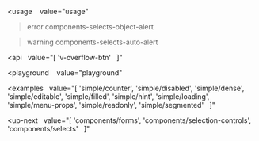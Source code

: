 <usage
   value="usage"
></usage>

>error components-selects-object-alert

>warning components-selects-auto-alert

<api
  value="[
  'v-overflow-btn'
  ]"
></api>

<playground
   value="playground"
></playground>

<examples
  value="[
  'simple/counter',
  'simple/disabled',
  'simple/dense',
  'simple/editable',
  'simple/filled',
  'simple/hint',
  'simple/loading',
  'simple/menu-props',
  'simple/readonly',
  'simple/segmented'
  ]"
></examples>

<up-next
  value="[
  'components/forms',
  'components/selection-controls',
  'components/selects'
  ]"
></up-next>